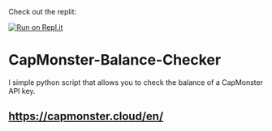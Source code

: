 
Check out the replit:

[![Run on Repl.it](https://img.shields.io/badge/Run%20on-Repl.it-%230D1017)](https://replit.com/@ExamV1/CapMonster-Balance-Checker?v=1)

# CapMonster-Balance-Checker
I simple python script that allows you to check the balance of a CapMonster API key.

## https://capmonster.cloud/en/
